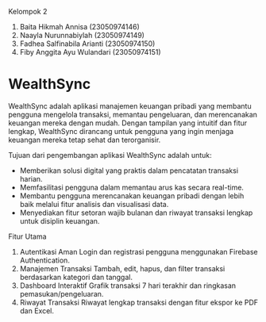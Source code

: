 Kelompok 2
1. 	Baita Hikmah Annisa         	(23050974146)
2. 	Naayla Nurunnabiylah        	(23050974149)
3. 	Fadhea Salfinabila Arianti  	(23050974150)
4. 	Fiby Anggita Ayu Wulandari    (23050974151)

# WealthSync
WealthSync adalah aplikasi manajemen keuangan pribadi yang membantu pengguna mengelola transaksi, memantau pengeluaran, dan merencanakan keuangan mereka dengan mudah. Dengan tampilan yang intuitif dan fitur lengkap, WealthSync dirancang untuk pengguna yang ingin menjaga keuangan mereka tetap sehat dan terorganisir.

Tujuan dari pengembangan aplikasi WealthSync adalah untuk:
- Memberikan solusi digital yang praktis dalam pencatatan transaksi harian.
- Memfasilitasi pengguna dalam memantau arus kas secara real-time.
- Membantu pengguna merencanakan keuangan pribadi dengan lebih baik melalui fitur analisis dan visualisasi data.
- Menyediakan fitur setoran wajib bulanan dan riwayat transaksi lengkap untuk disiplin keuangan.

Fitur Utama
1. Autentikasi Aman
Login dan registrasi pengguna menggunakan Firebase Authentication.
2. Manajemen Transaksi
Tambah, edit, hapus, dan filter transaksi berdasarkan kategori dan tanggal.
3. Dashboard Interaktif
Grafik transaksi 7 hari terakhir dan ringkasan pemasukan/pengeluaran.
4. Riwayat Transaksi
Riwayat lengkap transaksi dengan fitur ekspor ke PDF dan Excel.


